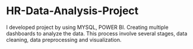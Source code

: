 # HR-Data-Analysis-Project
I developed project by using MYSQL, POWER BI. Creating multiple dashboards to analyze the data. This process involve several stages, data cleaning, data preprocessing and visualization.
